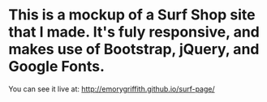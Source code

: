 # This is a mockup of a Surf Shop site that I made. It's fuly responsive, and makes use of Bootstrap, jQuery, and Google Fonts.

You can see it live at: http://emorygriffith.github.io/surf-page/ 
